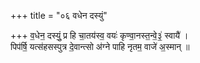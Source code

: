+++
title = "०६ वधेन दस्युं"

+++
व॒धेन॒ दस्युं॒ प्र हि चा॒तय॑स्व॒ वयः॑ कृण्वा॒नस्त॒न्वे॒३॒॑ स्वायै॑ ।  
पिप॑र्षि॒ यत्स॑हसस्पुत्र दे॒वान्त्सो अ॑ग्ने पाहि नृतम॒ वाजे॑ अ॒स्मान् ॥
